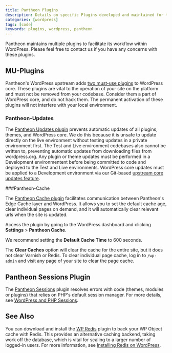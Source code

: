 ```yaml
---
title: Pantheon Plugins
description: Details on specific Plugins developed and maintained for the Pantheon Website Management Platform workflow.
categories: [wordpress]
tags: [code]
keywords: plugins, wordpress, pantheon
---
```

Pantheon maintains multiple plugins to facilitate its workflow within WordPress. Please feel free to contact us if you have any concerns with these plugins.

## MU-Plugins
Pantheon's WordPress upstream adds [two must-use plugins](https://github.com/pantheon-systems/WordPress/tree/master/wp-content/mu-plugins/pantheon) to WordPress core. These plugins are vital to the operation of your site on the platform and must not be removed from your codebase. Consider them a part of WordPress core, and do not hack them. The permanent activation of these plugins will not interfere with your local environment.

### Pantheon-Updates

The [Pantheon Updates plugin](https://github.com/pantheon-systems/WordPress/tree/master/wp-content/mu-plugins/pantheon/pantheon-updates.php) prevents automatic updates of all plugins, themes, and WordPress core. We do this because it is unsafe to update directly on the live environment without testing updates in a private environment first. The Test and Live environment codebases also cannot be written to, preventing automatic updates from downloading files from wordpress.org. Any plugin or theme updates must be performed in a Development environmentent before being committed to code and deployed to the Test and Live environments. WordPress core updates must be applied to a Development environment via our Git-based [upstream core updates feature](/docs/upstream-updates/).

###Pantheon-Cache

The [Pantheon Cache plugin](https://github.com/pantheon-systems/WordPress/tree/master/wp-content/mu-plugins/pantheon/pantheon-cache.php) facilitates communication between Pantheon's Edge Cache layer and WordPress. It allows you to set the default cache age, clear individual pages on demand, and it will automatically clear relevant urls when the site is updated.

Access the plugin by going to the WordPress dashboard and clicking **Settings** > **Pantheon Cache**.

We recommend setting the **Default Cache Time** to 600 seconds.

The **Clear Caches** option will clear the cache for the entire site, but it does not clear Varnish or Redis. To clear individual page cache, log in to `/wp-admin` and visit any page of your site to clear the page cache.

## Pantheon Sessions Plugin
The [Pantheon Sessions](https://wordpress.org/plugins/wp-native-php-sessions/) plugin resolves errors with code (themes, modules or plugins) that relies on PHP's default session manager. For more details, see [WordPress and PHP Sessions](/docs/wordpress-sessions/#troubleshooting-session-errors).

## See Also

You can download and install the [WP Redis](https://wordpress.org/plugins/wp-redis/) plugin to back your WP Object cache with Redis. This provides an alternative caching backend, taking work off the database, which is vital for scaling to a larger number of logged-in users. For more information, see [Installing Redis on WordPress](/docs/wordpress-redis).
